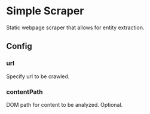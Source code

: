 # Simple Scraper
Static webpage scraper that allows for entity extraction.

## Config

### url
Specify url to be crawled.

### contentPath
DOM path for content to be analyzed. Optional.
